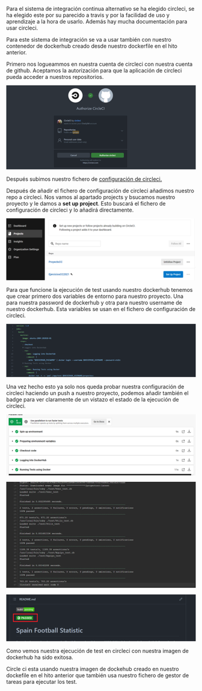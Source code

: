 Para el sistema de integración continua alternativo se ha elegido circleci, se ha elegido este por su parecido a travis y por la facilidad de uso y aprendizaje a la hora de usarlo. Además hay mucha documentación para usar circleci.

Para este sistema de integración se va a usar también con nuestro contenedor de dockerhub creado desde nuestro dockerfile en el hito anterior.

Primero nos logueammos en nuestra cuenta de circleci con nuestra cuenta de github. Aceptamos la autorización para que la aplicación de circleci pueda acceder a nuestros repositorios.

![circleci authorized](https://github.com/CharlySM/ProyectoCC/blob/master/doc/img/authorizedCircleCI.png)

Después subimos nuestro fichero de [configuración de circleci.](https://github.com/CharlySM/ProyectoCC/blob/master/.circleci/config.yml)

Después de añadir el fichero de configuración de circleci añadimos nuestro repo a circleci. Nos vamos al apartado projects y bsucamos nuestro proyecto y le damos a **set up project**. Esto buscará el fichero de configuración de circleci y lo añadirá directamente.

![add project](https://github.com/CharlySM/ProyectoCC/blob/master/doc/img/addProjectCI.png)

Para que funcione la ejecución de test usando nuestro dockerhub tenemos que crear primero dos variables de entorno para nuestro proyecto. Una para nuestra password de dockerhub y otra para nuestro username de nuestro dockerhub. Esta variables se usan en el fichero de configuración de circleci.

![file configuration](https://github.com/CharlySM/ProyectoCC/blob/master/doc/img/fileConfiguration.png)

Una vez hecho esto ya solo nos queda probar nuestra configuración de circleci haciendo un push a nuestro proyecto, podemos añadir también el badge para ver claramente de un vistazo el estado de la ejecución de circleci.

![state 1](https://github.com/CharlySM/ProyectoCC/blob/master/doc/img/state1.png)

![state 2](https://github.com/CharlySM/ProyectoCC/blob/master/doc/img/state2.png)

![badge](https://github.com/CharlySM/ProyectoCC/blob/master/doc/img/badgeCircle.png)

Como vemos nuestra ejecución de test en circleci con nuestra imagen de dockerhub ha sido exitosa.

Circle ci esta usando nuestra imagen de dockehub creado en nuestro dockefile en el hito anterior que también usa nuestro fichero de gestor de tareas para ejecutar los test.
